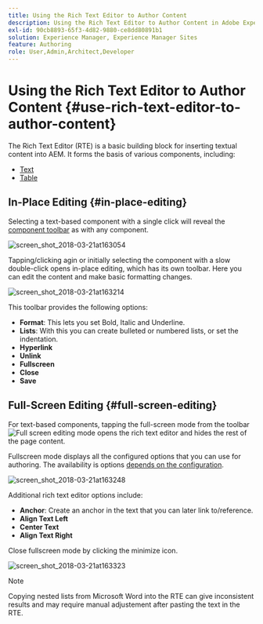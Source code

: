 ```yaml
---
title: Using the Rich Text Editor to Author Content
description: Using the Rich Text Editor to Author Content in Adobe Experience Manager 6.5.
exl-id: 90cb8893-65f3-4d82-9880-ce8dd80891b1
solution: Experience Manager, Experience Manager Sites
feature: Authoring
role: User,Admin,Architect,Developer
---
```

# Using the Rich Text Editor to Author Content {#use-rich-text-editor-to-author-content}

The Rich Text Editor (RTE) is a basic building block for inserting textual content into AEM. It forms the basis of various components, including:

* [Text](https://experienceleague.adobe.com/en/docs/experience-manager-core-components/using/wcm-components/text)
* [Table](https://experienceleague.adobe.com/en/docs/experience-manager-core-components/using/wcm-components/text#table)

## In-Place Editing {#in-place-editing}

Selecting a text-based component with a single click will reveal the [component toolbar](/help/sites-authoring/editing-content.md#edit-configure-copy-cut-delete-paste) as with any component.

![screen_shot_2018-03-21at163054](assets/screen_shot_2018-03-21at163054.png)

Tapping/clicking agin or initially selecting the component with a slow double-click opens in-place editing, which has its own toolbar. Here you can edit the content and make basic formatting changes.

![screen_shot_2018-03-21at163214](assets/screen_shot_2018-03-21at163214.png)

This toolbar provides the following options:

* **Format**: This lets you set Bold, Italic and Underline.
* **Lists**: With this you can create bulleted or numbered lists, or set the indentation.
* **Hyperlink**
* **Unlink**
* **Fullscreen**
* **Close**
* **Save**

## Full-Screen Editing {#full-screen-editing}

For text-based components, tapping the full-screen mode from the toolbar ![Full screen editing mode](do-not-localize/screen_shot_2018-03-21at163236.png) opens the rich text editor and hides the rest of the page content.

Fullscreen mode displays all the configured options that you can use for authoring. The availability is options [depends on the configuration](/help/sites-administering/rich-text-editor.md).

![screen_shot_2018-03-21at163248](assets/screen_shot_2018-03-21at163248.png)

Additional rich text editor options include:

* **Anchor**: Create an anchor in the text that you can later link to/reference.
* **Align Text Left**
* **Center Text**
* **Align Text Right**

Close fullscreen mode by clicking the minimize icon.

![screen_shot_2018-03-21at163323](assets/screen_shot_2018-03-21at163323.png)

>[!NOTE]
>
>Copying nested lists from Microsoft Word into the RTE can give inconsistent results and may require manual adjustement after pasting the text in the RTE.
